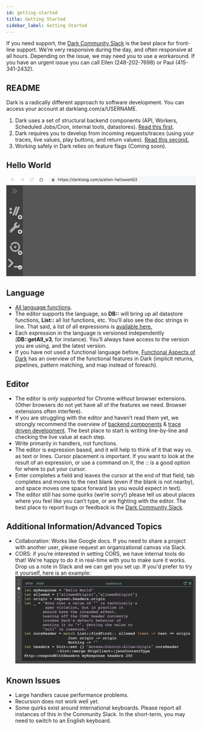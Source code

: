 ```yaml
---
id: getting-started
title: Getting Started
sidebar_label: Getting Started
---
```


If you need support, the [Dark Community Slack](https://darklang.com/slack-invite) is the best place for front-line support. We’re very responsive during the day, and often responsive at all hours. Depending on the issue, we may need you to use a workaround. If you have an urgent issue you can call Ellen (248-202-7698) or Paul (415-341-2432).

## README

Dark is a radically different approach to software development. You can access your account at darklang.com/a/USERNAME.

1. Dark uses a set of structural backend components (API, Workers, Scheduled Jobs/Cron, internal tools, datastores). [Read this first](dark-backend-components.md).
2. Dark requires you to develop from incoming requests/traces (using your traces, live values, play buttons, and return values). [Read this second.](trace-driven-development)
3. Working safely in Dark relies on feature flags (Coming soon).

## Hello World

![Hello World](assets/helloworld.gif)

## Language

- [All language functions](https://ops-documentation.builtwithdark.com/?pretty=1).
- The editor supports the language, so **DB::** will bring up all datastore functions, **List::** all list functions, etc. You’ll also see the doc strings in line. That said, a list of all expressions is [available here.](https://ops-documentation.builtwithdark.com/?pretty=1)
- Each expression in the language is versioned independently (**DB::getAll_v3**, for instance). You’ll always have access to the version you are using, and the latest version.
- If you have not used a functional language before, [Functional Aspects of Dark](functional-aspects.md) has an overview of the functional features in Dark (implicit returns, pipelines, pattern matching, and map instead of foreach).

## Editor

- The editor is *only supported* for Chrome *without* browser extensions. (Other browsers do not yet have all of the features we need. Browser extensions often interfere).
- If you are struggling with the editor and haven’t read them yet, we strongly recommend the overview of [backend components](dark-backend-components.md) & [trace driven development](trace-driven-development.md). The best place to start is writing line-by-line and checking the live value at each step.
- Write primarily in handlers, not functions.
- The editor is expression based, and it will help to think of it that way vs. as text or lines. Cursor placement is important. If you want to look at the result of an expression, or use a command on it, the :: is a good option for where to put your cursor.
- Enter completes a field and leaves the cursor at the end of that field, tab completes and moves to the next blank (even if the blank is not nearby), and space moves one space forward (as you would expect in text).
- The editor still has some quirks (we’re sorry!) please tell us about places where you feel like you can’t type, or are fighting with the editor. The best place to report bugs or feedback is the [Dark Community Slack](https://darklang.com/slack-invite).

## Additional Information/Advanced Topics

- Collaboration: Works like Google docs. If you need to share a project with another user, please request an organizational canvas via Slack.
- CORS: if you’re interested in setting CORS, we have internal tools do that! We're happy to do it in real-time with you to make sure it works. Drop us a note in Slack and we can get you set up. If you'd prefer to try it yourself, here is an example:
![CORS example](assets/cors.png)

## Known Issues

- Large handlers cause performance problems.
- Recursion does not work well yet.
- Some quirks exist around international keyboards. Please report all instances of this in the Community Slack. In the short-term, you may need to switch to an English keyboard.
